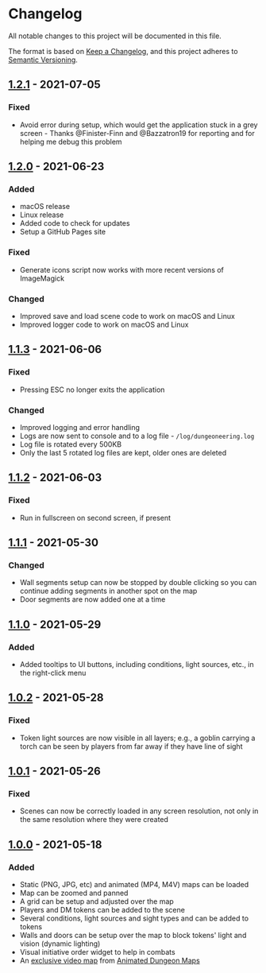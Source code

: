 # Changelog

All notable changes to this project will be documented in this file.

The format is based on [Keep a Changelog][1], and this project adheres to
[Semantic Versioning][2].

## [1.2.1] - 2021-07-05

### Fixed

- Avoid error during setup, which would get the application stuck in a grey
screen - Thanks @Finister-Finn and @Bazzatron19 for reporting and for helping
me debug this problem

## [1.2.0] - 2021-06-23

### Added

- macOS release
- Linux release
- Added code to check for updates
- Setup a GitHub Pages site

### Fixed

- Generate icons script now works with more recent versions of ImageMagick

### Changed

- Improved save and load scene code to work on macOS and Linux
- Improved logger code to work on macOS and Linux

## [1.1.3] - 2021-06-06

### Fixed

- Pressing ESC no longer exits the application

### Changed

- Improved logging and error handling
- Logs are now sent to console and to a log file - `/log/dungeoneering.log`
- Log file is rotated every 500KB
- Only the last 5 rotated log files are kept, older ones are deleted

## [1.1.2] - 2021-06-03

### Fixed

- Run in fullscreen on second screen, if present

## [1.1.1] - 2021-05-30

### Changed

- Wall segments setup can now be stopped by double clicking so you can continue
adding segments in another spot on the map
- Door segments are now added one at a time

## [1.1.0] - 2021-05-29

### Added

- Added tooltips to UI buttons, including conditions, light sources, etc., in
the right-click menu

## [1.0.2] - 2021-05-28

### Fixed

- Token light sources are now visible in all layers; e.g., a goblin carrying a
torch can be seen by players from far away if they have line of sight

## [1.0.1] - 2021-05-26

### Fixed

- Scenes can now be correctly loaded in any screen resolution, not only in the
same resolution where they were created

## [1.0.0] - 2021-05-18

### Added

- Static (PNG, JPG, etc) and animated (MP4, M4V) maps can be loaded
- Map can be zoomed and panned
- A grid can be setup and adjusted over the map
- Players and DM tokens can be added to the scene
- Several conditions, light sources and sight types and can be added to tokens
- Walls and doors can be setup over the map to block tokens' light and vision
(dynamic lighting)
- Visual initiative order widget to help in combats
- An [exclusive video map][3] from [Animated Dungeon Maps][4]

[unreleased]: https://github.com/luiscastilho/dungeoneering/compare/v1.2.1...HEAD
[1.2.1]: https://github.com/luiscastilho/dungeoneering/compare/v1.2.0...v1.2.1
[1.2.0]: https://github.com/luiscastilho/dungeoneering/compare/v1.1.3...v1.2.0
[1.1.3]: https://github.com/luiscastilho/dungeoneering/compare/v1.1.2...v1.1.3
[1.1.2]: https://github.com/luiscastilho/dungeoneering/compare/v1.1.1...v1.1.2
[1.1.1]: https://github.com/luiscastilho/dungeoneering/compare/v1.1.0...v1.1.1
[1.1.0]: https://github.com/luiscastilho/dungeoneering/compare/v1.0.2...v1.1.0
[1.0.2]: https://github.com/luiscastilho/dungeoneering/compare/v1.0.1...v1.0.2
[1.0.1]: https://github.com/luiscastilho/dungeoneering/compare/v1.0.0...v1.0.1
[1.0.0]: https://github.com/luiscastilho/dungeoneering/releases/tag/v1.0.0

[1]: https://keepachangelog.com/en/1.0.0/
[2]: https://semver.org/spec/v2.0.0.html
[3]: https://github.com/luiscastilho/dungeoneering/blob/main/dungeoneering/data/maps/Animated-SwordCoast.mp4
[4]: https://www.patreon.com/animatedmaps
